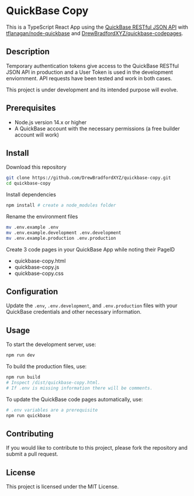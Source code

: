 # QuickBase Copy

This is a TypeScript React App using the [QuickBase RESTful JSON API](https://developer.quickbase.com/) with [tflanagan/node-quickbase](https://github.com/tflanagan/node-quickbase) and [DrewBradfordXYZ/quickbase-codepages](https://github.com/DrewBradfordXYZ/quickbase-codepages).

## Description

Temporary authentication tokens give access to the QuickBase RESTful JSON API in production and a User Token is used in the development enviornment. API requests have been tested and work in both cases.

This project is under development and its intended purpose will evolve.

## Prerequisites

- Node.js version 14.x or higher
- A QuickBase account with the necessary permissions (a free builder account will work)

## Install

Download this repository

```bash
git clone https://github.com/DrewBradfordXYZ/quickbase-copy.git
cd quickbase-copy
```

Install dependencies

```bash
npm install # create a node_modules folder
```

Rename the environment files

```bash
mv .env.example .env
mv .env.example.development .env.development
mv .env.example.production .env.production
```

Create 3 code pages in your QuickBase App while noting their PageID

- quickbase-copy.html
- quickbase-copy.js
- quickbase-copy.css

## Configuration

Update the `.env`, `.env.development`, and `.env.production` files with your QuickBase credentials and other necessary information.

## Usage

To start the development server, use:

```bash
npm run dev
```

To build the production files, use:

```bash
npm run build
# Inspect /dist/quickbase-copy.html.
# If .env is missing information there will be comments.
```

To update the QuickBase code pages automatically, use:

```bash
# .env variables are a prerequisite
npm run quickbase
```

## Contributing

If you would like to contribute to this project, please fork the repository and submit a pull request.

## License

This project is licensed under the MIT License.
